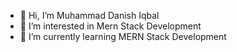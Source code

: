 - 👋 Hi, I’m Muhammad Danish Iqbal
- 👀 I’m interested in Mern Stack Development
- 🌱 I’m currently learning MERN Stack Development

<!---
mdanish73/mdanish73 is a ✨ special ✨ repository because its `README.md` (this file) appears on your GitHub profile.
You can click the Preview link to take a look at your changes.
--->
